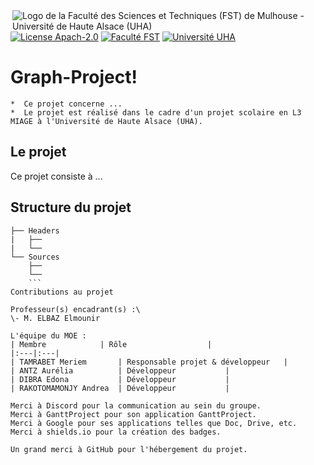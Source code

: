 <img align="right" src="https://www.fst.uha.fr/wp-content/uploads/2018/06/cropped-logo-site-V3.png" title="Logo de la Faculté des Sciences et Techniques (FST) de Mulhouse - Université de Haute Alsace (UHA)">
                              
[![License Apach-2.0](https://img.shields.io/github/license/Dieupix/Laser_Game?color=dark&style=for-the-badge)](https://github.com/Dieupix/Laser_Game/blob/main/LICENSE.md)
[![Faculté FST](https://img.shields.io/badge/Faculté-FST-blue?style=for-the-badge)](https://www.fst.uha.fr)
[![Université UHA](https://img.shields.io/badge/Université-UHA-darkblue?style=for-the-badge)](https://www.uha.fr)

# Graph-Project!       

    *  Ce projet concerne ...
    *  Le projet est réalisé dans le cadre d'un projet scolaire en L3 MIAGE à l'Université de Haute Alsace (UHA).
    
## Le projet
 
 Ce projet consiste à ...
 
## Structure du projet

```
├── Headers
|   ├──
|   └──
└── Sources
    ├──
    └──
    ```
Contributions au projet

Professeur(s) encadrant(s) :\
\- M. ELBAZ Elmounir

L'équipe du MOE :
| Membre            | Rôle                  |
|:---|:---|
| TAMRABET Meriem       | Responsable projet & développeur   |
| ANTZ Aurélia          | Développeur           |
| DIBRA Edona           | Développeur           |
| RAKOTOMAMONJY Andrea  | Développeur           |

Merci à Discord pour la communication au sein du groupe.
Merci à GanttProject pour son application GanttProject.
Merci à Google pour ses applications telles que Doc, Drive, etc.
Merci à shields.io pour la création des badges.

Un grand merci à GitHub pour l'hébergement du projet.

